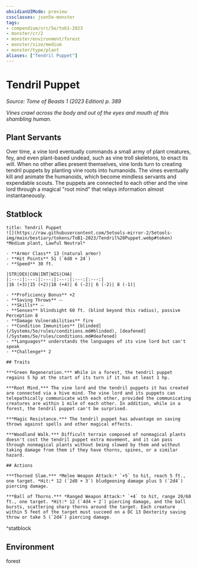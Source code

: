 ```yaml
---
obsidianUIMode: preview
cssclasses: json5e-monster
tags:
- compendium/src/5e/tob1-2023
- monster/cr/2
- monster/environment/forest
- monster/size/medium
- monster/type/plant
aliases: ["Tendril Puppet"]
---
```

# Tendril Puppet
*Source: Tome of Beasts 1 (2023 Edition) p. 389*  

*Vines crawl across the body and out of the eyes and mouth of this shambling human.*

## Plant Servants

Over time, a vine lord eventually commands a small army of plant creatures, fey, and even plant-based undead, such as vine troll skeletons, to enact its will. When no other allies present themselves, vine lords turn to creating tendril puppets by planting vine roots into humanoids. The vines eventually kill and animate the humanoids, which become mindless servants and expendable scouts. The puppets are connected to each other and the vine lord through a magical "root mind" that relays information almost instantaneously.

## Statblock

```ad-statblock
title: Tendril Puppet
![](https://raw.githubusercontent.com/5etools-mirror-2/5etools-img/main/bestiary/tokens/ToB1-2023/Tendril%20Puppet.webp#token)
*Medium plant, Lawful Neutral*

- **Armor Class** 13 (natural armor)
- **Hit Points** 51 (`6d8 + 24`)
- **Speed** 30 ft.

|STR|DEX|CON|INT|WIS|CHA|
|:---:|:---:|:---:|:---:|:---:|:---:|
|16 (+3)|15 (+2)|18 (+4)| 6 (-2)| 6 (-2)| 8 (-1)|

- **Proficiency Bonus** +2
- **Saving Throws** ⏤
- **Skills** ⏤
- **Senses** blindsight 60 ft. (blind beyond this radius), passive Perception 8
- **Damage Vulnerabilities** fire
- **Condition Immunities** [blinded](/Systems/5e/rules/conditions.md#blinded), [deafened](/Systems/5e/rules/conditions.md#deafened)
- **Languages** understands the languages of its vine lord but can't speak
- **Challenge** 2

## Traits

***Green Regeneration.*** While in a forest, the tendril puppet regains 5 hp at the start of its turn if it has at least 1 hp.

***Root Mind.*** The vine lord and the tendril puppets it has created are connected via a hive mind. The vine lord and its puppets can telepathically communicate with each other, provided the communicating creatures are within 1 mile of each other. In addition, while in a forest, the tendril puppet can't be surprised.

***Magic Resistance.*** The tendril puppet has advantage on saving throws against spells and other magical effects.

***Woodland Walk.*** Difficult terrain composed of nonmagical plants doesn't cost the tendril puppet extra movement, and it can pass through nonmagical plants without being slowed by them and without taking damage from them if they have thorns, spines, or a similar hazard.

## Actions

***Thorned Slam.*** *Melee Weapon Attack:* `+5` to hit, reach 5 ft., one target. *Hit:* 12 (`2d8 + 3`) bludgeoning damage plus 5 (`2d4`) piercing damage.

***Ball of Thorns.*** *Ranged Weapon Attack:* `+4` to hit, range 20/60 ft., one target. *Hit:* 12 (`4d4 + 2`) piercing damage, and the ball bursts, scattering sharp thorns around the target. Each creature within 5 feet of the target must succeed on a DC 13 Dexterity saving throw or take 5 (`2d4`) piercing damage.
```
^statblock

## Environment

forest